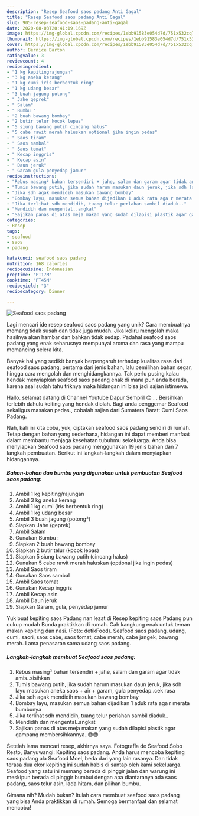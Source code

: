 ```yaml
---
description: "Resep Seafood saos padang Anti Gagal"
title: "Resep Seafood saos padang Anti Gagal"
slug: 905-resep-seafood-saos-padang-anti-gagal
date: 2020-08-03T20:41:19.169Z
image: https://img-global.cpcdn.com/recipes/1ebb91583e054d7d/751x532cq70/seafood-saos-padang-foto-resep-utama.jpg
thumbnail: https://img-global.cpcdn.com/recipes/1ebb91583e054d7d/751x532cq70/seafood-saos-padang-foto-resep-utama.jpg
cover: https://img-global.cpcdn.com/recipes/1ebb91583e054d7d/751x532cq70/seafood-saos-padang-foto-resep-utama.jpg
author: Bernice Barton
ratingvalue: 3
reviewcount: 4
recipeingredient:
- "1 kg kepitingrajungan"
- "3 kg aneka kerang"
- "1 kg cumi iris berbentuk ring"
- "1 kg udang besar"
- "3 buah jagung potong"
- " Jahe geprek"
- " Salam"
- " Bumbu "
- "2 buah bawang bombay"
- "2 butir telur kocok lepas"
- "5 siung bawang putih cincang halus"
- "5 cabe rawit merah haluskan optional jika ingin pedas"
- " Saos tiram"
- " Saos sambal"
- " Saos tomat"
- " Kecap inggris"
- " Kecap asin"
- " Daun jeruk"
- " Garam gula penyedap jamur"
recipeinstructions:
- "Rebus masing² bahan tersendiri + jahe, salam dan garam agar tidak amis..sisihkan"
- "Tumis bawang putih, jika sudah harum masukan daun jeruk, jika sdh layu masukan aneka saos + air + garam, gula penyedap..cek rasa"
- "Jika sdh agak mendidih masukan bawang bombay"
- "Bombay layu, masukan semua bahan dijadikan 1 aduk rata aga r merata bumbunya"
- "Jika terlihat sdh mendidih, tuang telur perlahan sambil diaduk.."
- "Mendidih dan mengental..angkat"
- "Sajikan panas di atas meja makan yang sudah dilapisi plastik agar gampang membersihkannya..😍😍"
categories:
- Resep
tags:
- seafood
- saos
- padang

katakunci: seafood saos padang 
nutrition: 168 calories
recipecuisine: Indonesian
preptime: "PT17M"
cooktime: "PT45M"
recipeyield: "3"
recipecategory: Dinner

---
```



![Seafood saos padang](https://img-global.cpcdn.com/recipes/1ebb91583e054d7d/751x532cq70/seafood-saos-padang-foto-resep-utama.jpg)

Lagi mencari ide resep seafood saos padang yang unik? Cara membuatnya memang tidak susah dan tidak juga mudah. Jika keliru mengolah maka hasilnya akan hambar dan bahkan tidak sedap. Padahal seafood saos padang yang enak seharusnya mempunyai aroma dan rasa yang mampu memancing selera kita.

Banyak hal yang sedikit banyak berpengaruh terhadap kualitas rasa dari seafood saos padang, pertama dari jenis bahan, lalu pemilihan bahan segar, hingga cara mengolah dan menghidangkannya. Tak perlu pusing kalau hendak menyiapkan seafood saos padang enak di mana pun anda berada, karena asal sudah tahu triknya maka hidangan ini bisa jadi sajian istimewa.

Hallo. selamat datang di Channel Youtube Dapur Sempril 😊 . . Bersihkan terlebih dahulu keiting yang hendak diolah. Bagi anda penggemar Seafood sekaligus masakan pedas., cobalah sajian dari Sumatera Barat: Cumi Saos Padang.


Nah, kali ini kita coba, yuk, ciptakan seafood saos padang sendiri di rumah. Tetap dengan bahan yang sederhana, hidangan ini dapat memberi manfaat dalam membantu menjaga kesehatan tubuhmu sekeluarga. Anda bisa menyiapkan Seafood saos padang menggunakan 19 jenis bahan dan 7 langkah pembuatan. Berikut ini langkah-langkah dalam menyiapkan hidangannya.

<!--inarticleads1-->

##### Bahan-bahan dan bumbu yang digunakan untuk pembuatan Seafood saos padang:

1. Ambil 1 kg kepiting/rajungan
1. Ambil 3 kg aneka kerang
1. Ambil 1 kg cumi (iris berbentuk ring)
1. Ambil 1 kg udang besar
1. Ambil 3 buah jagung (potong²)
1. Siapkan  Jahe (geprek)
1. Ambil  Salam
1. Gunakan  Bumbu :
1. Siapkan 2 buah bawang bombay
1. Siapkan 2 butir telur (kocok lepas)
1. Siapkan 5 siung bawang putih (cincang halus)
1. Gunakan 5 cabe rawit merah haluskan (optional jika ingin pedas)
1. Ambil  Saos tiram
1. Gunakan  Saos sambal
1. Ambil  Saos tomat
1. Gunakan  Kecap inggris
1. Ambil  Kecap asin
1. Ambil  Daun jeruk
1. Siapkan  Garam, gula, penyedap jamur


Yuk buat kepiting saos Padang nan lezat di Resep kepiting saos Padang pun cukup mudah Bunda praktikkan di rumah. Cah kangkung enak untuk teman makan kepiting dan nasi. (Foto: detikFood). Seafood saos padang. udang, cumi, saori, saos cabe, saos tomat, cabe merah, cabe jangek, bawang merah. Lama penasaran sama udang saos padang. 

<!--inarticleads2-->

##### Langkah-langkah membuat Seafood saos padang:

1. Rebus masing² bahan tersendiri + jahe, salam dan garam agar tidak amis..sisihkan
1. Tumis bawang putih, jika sudah harum masukan daun jeruk, jika sdh layu masukan aneka saos + air + garam, gula penyedap..cek rasa
1. Jika sdh agak mendidih masukan bawang bombay
1. Bombay layu, masukan semua bahan dijadikan 1 aduk rata aga r merata bumbunya
1. Jika terlihat sdh mendidih, tuang telur perlahan sambil diaduk..
1. Mendidih dan mengental..angkat
1. Sajikan panas di atas meja makan yang sudah dilapisi plastik agar gampang membersihkannya..😍😍


Setelah lama mencari resep, akhirnya saya. Fotografía de Seafood Sobo Resto, Banyuwangi: Kepiting saos padang. Anda harus mencoba kepiting saos padang ala Seafood Moel, beda dari yang lain rasanya. Dan tidak terasa dua ekor kepiting ini sudah habis di santap oleh kami sekeluarga. Seafood yang satu ini memang berada di pinggir jalan dan warung ini meskipun berada di pinggir bumbui dengan apa diantaranya ada saos padang, saos telur asin, lada hitam, dan pilihan bumbu. 

Gimana nih? Mudah bukan? Itulah cara membuat seafood saos padang yang bisa Anda praktikkan di rumah. Semoga bermanfaat dan selamat mencoba!
